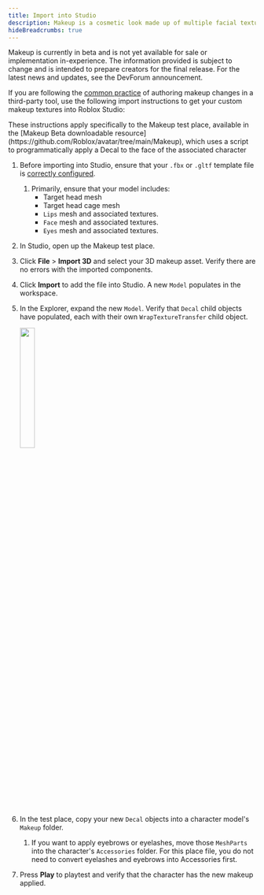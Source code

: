 ```yaml
---
title: Import into Studio
description: Makeup is a cosmetic look made up of multiple facial textures and optional eyebrow and eyelashes.
hideBreadcrumbs: true
---
```


<Alert severity ='warning'>
Makeup is currently in beta and is not yet available for sale or implementation in-experience. The information provided is subject to change and is intended to prepare creators for the final release. For the latest news and updates, see the DevForum announcement.
</Alert>

If you are following the [common practice](./index.md#creation-process) of authoring makeup changes in a third-party tool, use the following import instructions to get your custom makeup textures into Roblox Studio:

<Alert severity = 'info'>
These instructions apply specifically to the Makeup test place, available in the [Makeup Beta downloadable resource](https://github.com/Roblox/avatar/tree/main/Makeup), which uses a script to programmatically apply a Decal to the face of the associated character
</Alert>

1. Before importing into Studio, ensure that your `.fbx` or `.gltf` template file is [correctly configured](specifications.md).
   1. Primarily, ensure that your model includes:
      - Target head mesh
      - Target head cage mesh
      - `Lips` mesh and associated textures.
      - `Face` mesh and associated textures.
      - `Eyes` mesh and associated textures.
2. In Studio, open up the Makeup test place.
3. Click **File** > **Import 3D** and select your 3D makeup asset. Verify there are no errors with the imported components.
4. Click **Import** to add the file into Studio. A new `Model` populates in the workspace.
5. In the Explorer, expand the new `Model`. Verify that `Decal` child objects have populated, each with their own `WrapTextureTransfer` child object.

    <img src="../assets/makeup/Makeup-Studio-Datamodel.png" width="25%" />
6. In the test place, copy your new `Decal` objects into a character model's `Makeup` folder.
   1. If you want to apply eyebrows or eyelashes, move those `MeshParts` into the character's `Accessories` folder. For this place file, you do not need to convert eyelashes and eyebrows into Accessories first.
7. Press **Play** to playtest and verify that the character has the new makeup applied.
